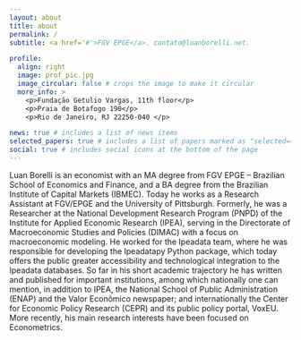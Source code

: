 ```yaml
---
layout: about
title: about
permalink: /
subtitle: <a href='#'>FGV EPGE</a>. contato@luanborelli.net.

profile:
  align: right
  image: prof_pic.jpg
  image_circular: false # crops the image to make it circular
  more_info: >
    <p>Fundação Getulio Vargas, 11th floor</p>
    <p>Praia de Botafogo 190</p>
    <p>Rio de Janeiro, RJ 22250-040 </p>

news: true # includes a list of news items
selected_papers: true # includes a list of papers marked as "selected={true}"
social: true # includes social icons at the bottom of the page
---
```


Luan Borelli is an economist with an MA degree from FGV EPGE – Brazilian School of Economics and Finance, and a BA degree from the Brazilian Institute of Capital Markets (IBMEC). Today he works as a Research Assistant at FGV/EPGE and the University of Pittsburgh. Formerly, he was a Researcher at the National Development Research Program (PNPD) of the Institute for Applied Economic Research (IPEA), serving in the Directorate of Macroeconomic Studies and Policies (DIMAC) with a focus on macroeconomic modeling. He worked for the Ipeadata team, where he was responsible for developing the Ipeadatapy Python package, which today offers the public greater accessibility and technological integration to the Ipeadata databases. So far in his short academic trajectory he has written and published for important institutions, among which nationally one can mention, in addition to IPEA, the National School of Public Administration (ENAP) and the Valor Econômico newspaper; and internationally the Center for Economic Policy Research (CEPR) and its public policy portal, VoxEU. More recently, his main research interests have been focused on Econometrics.
